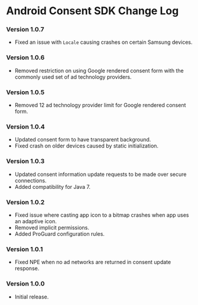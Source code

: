 Android Consent SDK Change Log
===============================

### Version 1.0.7
- Fixed an issue with `Locale` causing crashes on certain Samsung devices.

### Version 1.0.6
- Removed restriction on using Google rendered consent form with
the commonly used set of ad technology providers.

### Version 1.0.5
- Removed 12 ad technology provider limit for Google rendered consent form.

### Version 1.0.4
- Updated consent form to have transparent background.
- Fixed crash on older devices caused by static initialization.

### Version 1.0.3
- Updated consent information update requests to be made over secure
connections.
- Added compatibility for Java 7.

### Version 1.0.2
- Fixed issue where casting app icon to a bitmap crashes
when app uses an adaptive icon.
- Removed implicit permissions.
- Added ProGuard configuration rules.

### Version 1.0.1
- Fixed NPE when no ad networks are returned in consent update
response.

### Version 1.0.0
- Initial release.
